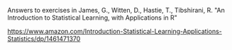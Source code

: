 
Answers to exercises in James, G., Witten, D., Hastie, T., Tibshirani, R. "An Introduction to Statistical Learning, with Applications in R"

https://www.amazon.com/Introduction-Statistical-Learning-Applications-Statistics/dp/1461471370


